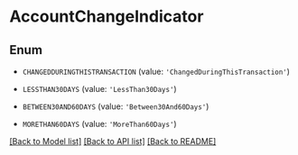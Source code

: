 # AccountChangeIndicator


## Enum

* `CHANGEDDURINGTHISTRANSACTION` (value: `'ChangedDuringThisTransaction'`)

* `LESSTHAN30DAYS` (value: `'LessThan30Days'`)

* `BETWEEN30AND60DAYS` (value: `'Between30And60Days'`)

* `MORETHAN60DAYS` (value: `'MoreThan60Days'`)

[[Back to Model list]](../README.md#documentation-for-models) [[Back to API list]](../README.md#documentation-for-api-endpoints) [[Back to README]](../README.md)


